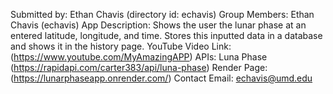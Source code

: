 Submitted by: Ethan Chavis (directory id: echavis)
Group Members: Ethan Chavis (echavis)
App Description: Shows the user the lunar phase at an entered latitude, longitude, and time. Stores this inputted data in a database and shows it in the history page.
YouTube Video Link: (https://www.youtube.com/MyAmazingAPP)
APIs: Luna Phase (https://rapidapi.com/carter383/api/luna-phase)
Render Page: (https://lunarphaseapp.onrender.com/)
Contact Email: echavis@umd.edu